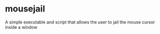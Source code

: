 # mousejail
A simple executable and script that allows the user to jail the mouse cursor inside a window
